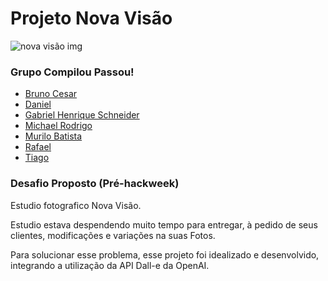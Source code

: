 # Projeto Nova Visão
![nova visão img](https://user-images.githubusercontent.com/72472472/223862592-71196360-89cc-4dfa-90ea-df810ee44164.png)
### Grupo Compilou Passou!

- [Bruno Cesar](https://github.com/BrunoCesarMS)
- [Daniel](https://github.com/danielthls)
- [Gabriel Henrique Schneider](https://github.com/gabrielhschneider)
- [Michael Rodrigo](https://github.com/MichaelSilva246)
- [Murilo Batista](https://github.com/MuriloBatista)
- [Rafael](https://github.com/Rc18385)
- [Tiago](https://github.com/Tigotg)

### Desafio Proposto (Pré-hackweek)

Estudio fotografico Nova Visão.

Estudio estava despendendo muito tempo para entregar, à pedido de seus clientes, modificações e variações na suas Fotos.

Para solucionar esse problema, esse projeto foi idealizado e desenvolvido, integrando a utilização da API Dall-e da OpenAI.


 
